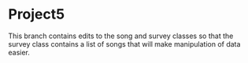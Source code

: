 # Project5
This branch contains edits to the song and survey classes so
that the survey class contains a list of songs that will make
manipulation of data easier.
